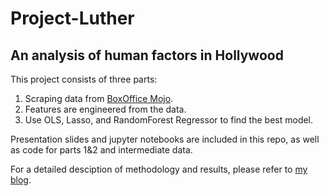 # Project-Luther  
## An analysis of human factors in Hollywood  

This project consists of three parts:  
1. Scraping data from [BoxOffice Mojo](http://www.boxofficemojo.com/).     
2. Features are engineered from the data.   
3. Use OLS, Lasso, and RandomForest Regressor to find the best model.    
    
Presentation slides and jupyter notebooks are included in this repo, as well as  code for parts 1&2 and intermediate data.

For a detailed desciption of methodology and results, please refer to [my blog](https://pandagongfu.github.io/Luther/).
